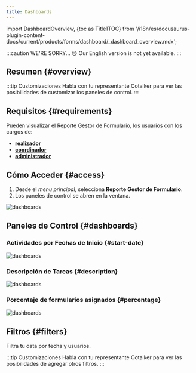 ```yaml
---
title: Dashboards
---
```


import DashboardOverview, {toc as Title1TOC} from '/i18n/es/docusaurus-plugin-content-docs/current/products/forms/dashboard/_dashboard_overview.mdx';

:::caution WE'RE SORRY... 😢
Our English version is not yet available.
:::

## Resumen {#overview}

<DashboardOverview/>

:::tip Customizaciones
Habla con tu representante Cotalker para ver las posibilidades de customizar los paneles de control.
:::

## Requisitos {#requirements}
Pueden visualizar el Reporte Gestor de Formulario, los usuarios con los cargos de:
- [**realizador**](/docs/products/forms/configuration/users/user_types#executor)
- [**coordinador**](/docs/products/forms/configuration/users/user_types#coordinator)
- [**administrador**](/docs/products/forms/configuration/users/user_types#admin)

## Cómo Acceder {#access}

1. Desde el _menu principal_, selecciona **Reporte Gestor de Formulario**.
2. Los paneles de control se abren en la ventana.

<div className="img_sizing">

![dashboards](/img/productos_es/product_forms_dashboards_01.png)

</div>

## Paneles de Control {#dashboards}

### Actividades por Fechas de Inicio {#start-date}

<div className="img_sizing">

![dashboards](/img/productos_es/product_forms_dashboards_02.png)

</div>

### Descripción de Tareas {#description}

<div className="img_sizing">

![dashboards](/img/productos_es/product_forms_dashboards_03.png)

</div>

### Porcentaje de formularios asignados {#percentage}

<div className="img_sizing">

![dashboards](/img/productos_es/product_forms_dashboards_04.png)

</div>

## Filtros {#filters}
Filtra tu data por fecha y usuarios.

:::tip Customizaciones
Habla con tu representante Cotalker para ver las posibilidades de agregar otros filtros.
:::